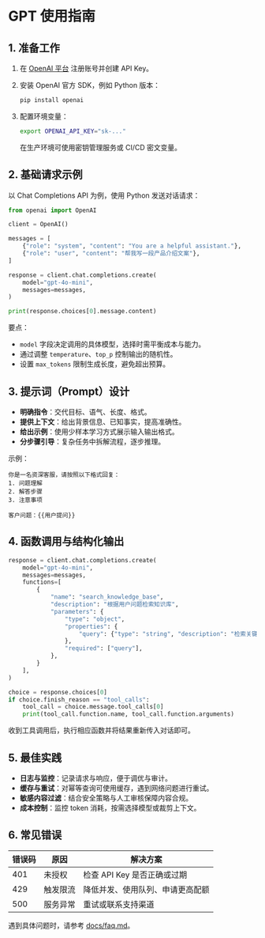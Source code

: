 # GPT 使用指南

## 1. 准备工作

1. 在 [OpenAI 平台](https://platform.openai.com/) 注册账号并创建 API Key。
2. 安装 OpenAI 官方 SDK，例如 Python 版本：

   ```bash
   pip install openai
   ```

3. 配置环境变量：

   ```bash
   export OPENAI_API_KEY="sk-..."
   ```

   在生产环境可使用密钥管理服务或 CI/CD 密文变量。

## 2. 基础请求示例

以 Chat Completions API 为例，使用 Python 发送对话请求：

```python
from openai import OpenAI

client = OpenAI()

messages = [
    {"role": "system", "content": "You are a helpful assistant."},
    {"role": "user", "content": "帮我写一段产品介绍文案"},
]

response = client.chat.completions.create(
    model="gpt-4o-mini",
    messages=messages,
)

print(response.choices[0].message.content)
```

要点：

- `model` 字段决定调用的具体模型，选择时需平衡成本与能力。
- 通过调整 `temperature`、`top_p` 控制输出的随机性。
- 设置 `max_tokens` 限制生成长度，避免超出预算。

## 3. 提示词（Prompt）设计

- **明确指令**：交代目标、语气、长度、格式。
- **提供上下文**：给出背景信息、已知事实，提高准确性。
- **给出示例**：使用少样本学习方式展示输入输出格式。
- **分步骤引导**：复杂任务中拆解流程，逐步推理。

示例：

```
你是一名资深客服，请按照以下格式回复：
1. 问题理解
2. 解答步骤
3. 注意事项

客户问题：{{用户提问}}
```

## 4. 函数调用与结构化输出

```python
response = client.chat.completions.create(
    model="gpt-4o-mini",
    messages=messages,
    functions=[
        {
            "name": "search_knowledge_base",
            "description": "根据用户问题检索知识库",
            "parameters": {
                "type": "object",
                "properties": {
                    "query": {"type": "string", "description": "检索关键词"}
                },
                "required": ["query"],
            },
        }
    ],
)

choice = response.choices[0]
if choice.finish_reason == "tool_calls":
    tool_call = choice.message.tool_calls[0]
    print(tool_call.function.name, tool_call.function.arguments)
```

收到工具调用后，执行相应函数并将结果重新传入对话即可。

## 5. 最佳实践

- **日志与监控**：记录请求与响应，便于调优与审计。
- **缓存与重试**：对幂等查询可使用缓存，遇到网络问题进行重试。
- **敏感内容过滤**：结合安全策略与人工审核保障内容合规。
- **成本控制**：监控 token 消耗，按需选择模型或裁剪上下文。

## 6. 常见错误

| 错误码 | 原因 | 解决方案 |
| ------ | ---- | -------- |
| 401    | 未授权 | 检查 API Key 是否正确或过期 |
| 429    | 触发限流 | 降低并发、使用队列、申请更高配额 |
| 500    | 服务异常 | 重试或联系支持渠道 |

遇到具体问题时，请参考 [docs/faq.md](faq.md)。
